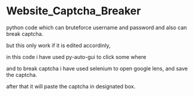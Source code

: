 # Website_Captcha_Breaker
python code which can bruteforce username and password and also can break captcha.


but this only work if it is edited accordinly,

in this code i have  used py-auto-gui to click some where

and to break captcha i have used selenium  to open google lens, and save the captcha.

after that it will paste the captcha in designated box.
